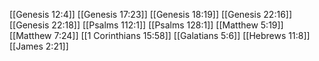 [[Genesis 12:4]]
[[Genesis 17:23]]
[[Genesis 18:19]]
[[Genesis 22:16]]
[[Genesis 22:18]]
[[Psalms 112:1]]
[[Psalms 128:1]]
[[Matthew 5:19]]
[[Matthew 7:24]]
[[1 Corinthians 15:58]]
[[Galatians 5:6]]
[[Hebrews 11:8]]
[[James 2:21]]
